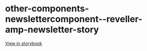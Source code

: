 # other-components-newslettercomponent--reveller-amp-newsletter-story

[View in storybook](https://raw.githack.com/Independent-Digital-News-and-Media-Ltd/standard-pwamp-sb/PR-732-sb/index.html?path=/story/other-components-newslettercomponent--reveller-amp-newsletter-story)